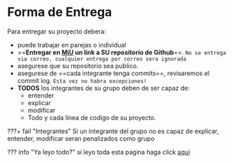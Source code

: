 # Forma de Entrega

Para entregar su proyecto debera:

- puede trabajar en parejas o individual
- ==**Entregar en [MiU](https://miu.ufm.edu/) un link a SU repositorio de Github**==. `No se entrega via correo, cualquier entrega por correo sera ignorada`
- asegurese que su repositorio sea publico.
- asegurese de ==cada integrante tenga commits==, revisaremos el commit log. `Esta vez no habra excepciones!`
- **TODOS** los integrantes de su grupo deben de ser capaz de:
    - entender
    - explicar
    - modificar
    - Todo y cada linea de codigo de su proyecto.

???+ fail "Integrantes"
    Si un integrante del grupo no es capaz de explicar, entender, modificar seran penalizados como grupo


??? info "Ya leyo todo?"
    si leyo toda esta pagina haga click [aqui](appendix.md)